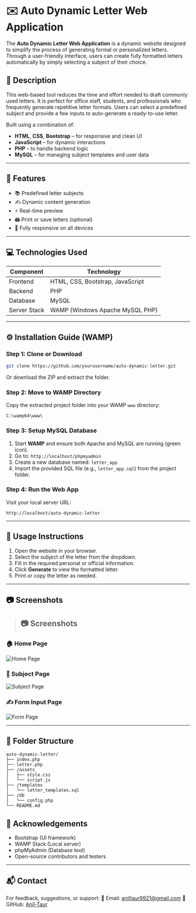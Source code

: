 # ✉️ Auto Dynamic Letter Web Application

The **Auto Dynamic Letter Web Application** is a dynamic website designed to simplify the process of generating formal or personalized letters. Through a user-friendly interface, users can create fully formatted letters automatically by simply selecting a subject of their choice.

## 📝 Description

This web-based tool reduces the time and effort needed to draft commonly used letters. It is perfect for office staff, students, and professionals who frequently generate repetitive letter formats. Users can select a predefined subject and provide a few inputs to auto-generate a ready-to-use letter.

Built using a combination of:
- **HTML**, **CSS**, **Bootstrap** – for responsive and clean UI
- **JavaScript** – for dynamic interactions
- **PHP** – to handle backend logic
- **MySQL** – for managing subject templates and user data

---

## 🚀 Features

- 📚 Predefined letter subjects
- ✍️ Dynamic content generation
- ⚡ Real-time preview
- 🖨️ Print or save letters (optional)
- 📱 Fully responsive on all devices

---

## 💻 Technologies Used

| Component     | Technology         |
|---------------|--------------------|
| Frontend      | HTML, CSS, Bootstrap, JavaScript |
| Backend       | PHP                |
| Database      | MySQL              |
| Server Stack  | WAMP (Windows Apache MySQL PHP) |

---

## ⚙️ Installation Guide (WAMP)

### Step 1: Clone or Download

```bash
git clone https://github.com/yourusername/auto-dynamic-letter.git
````

Or download the ZIP and extract the folder.

### Step 2: Move to WAMP Directory

Copy the extracted project folder into your WAMP `www` directory:

```
C:\wamp64\www\
```

### Step 3: Setup MySQL Database

1. Start **WAMP** and ensure both Apache and MySQL are running (green icon).
2. Go to: `http://localhost/phpmyadmin`
3. Create a new database named: `letter_app`
4. Import the provided SQL file (e.g., `letter_app.sql`) from the project folder.

### Step 4: Run the Web App

Visit your local server URL:

```
http://localhost/auto-dynamic-letter
```

---

## 📄 Usage Instructions

1. Open the website in your browser.
2. Select the subject of the letter from the dropdown.
3. Fill in the required personal or official information.
4. Click **Generate** to view the formatted letter.
5. Print or copy the letter as needed.

---

## 📷 Screenshots

> ## 📷 Screenshots

### 🏠 Home Page
![Home Page](homepage.png)

### 📄 Subject Page
![Subject Page](subject-page.png)

### ✍️ Form Input Page
![Form Page](form-page.png)


---

## 📂 Folder Structure

```
auto-dynamic-letter/
├── index.php
├── letter.php
├── /assets
│   ├── style.css
│   └── script.js
├── /templates
│   └── letter_templates.sql
├── /db
│   └── config.php
└── README.md
```
## 🙏 Acknowledgements

* Bootstrap (UI framework)
* WAMP Stack (Local server)
* phpMyAdmin (Database tool)
* Open-source contributors and testers

---

## 📬 Contact

For feedback, suggestions, or support:
📧 Email: [aniltaur9921@gmail.com](mailto:aniltaur9921@gmail.com)
🔗 GitHub: [Anil-Taur]([https://github.com/Anil-Taur])

```
